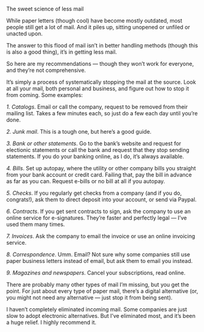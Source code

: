 The sweet science of less mail

While paper letters (though cool) have become mostly outdated, most people
still get a lot of mail. And it piles up, sitting unopened or unfiled or
unacted upon.

The answer to this flood of mail isn’t in better handling methods (though this
is also a good thing), it’s in getting less mail.

So here are my recommendations — though they won’t work for everyone, and
they’re not comprehensive.

It’s simply a process of systematically stopping the mail at the source.
Look at all your mail, both personal and business, and figure out how to stop
it from coming. Some examples:

*1. Catalogs*. Email or call the company, request to be removed from their
mailing list. Takes a few minutes each, so just do a few each day until you’re
done.

*2. Junk mail*. This is a tough one, but here’s a good guide.

*3. Bank or other statements*. Go to the bank’s website and request for
electionic statements or call the bank and request that they stop sending
statements. If you do your banking online, as I do, it’s always available.

*4. Bills*. Set up autopay, where the utility or other company bills you
straight from your bank account or credit card. Failing that, pay the bill in
advance as far as you can. Request e-bills or no bill at all if you autopay.

*5. Checks*. If you regularly get checks from a company (and if you do,
congrats!), ask them to direct deposit into your account, or send via Paypal.

*6. Contracts*. If you get sent contracts to sign, ask the company to use an
online service for e-signatures. They’re faster and perfectly legal — I’ve used
them many times.

*7. Invoices*. Ask the company to email the invoice or use an online invoicing
service.

*8. Correspondence*. Umm. Email? Not sure why some companies still use paper
business letters instead of email, but ask them to email you instead.

*9. Magazines and newspapers*. Cancel your subscriptions, read online.

There are probably many other types of mail I’m missing, but you get the point.
For just about every type of paper mail, there’s a digital alternative (or, you
might not need any alternative — just stop it from being sent).

I haven’t completely eliminated incoming mail. Some companies are just slow to
adopt electronic alternatives. But I’ve eliminated most, and it’s been a huge
relief. I highly recommend it.
